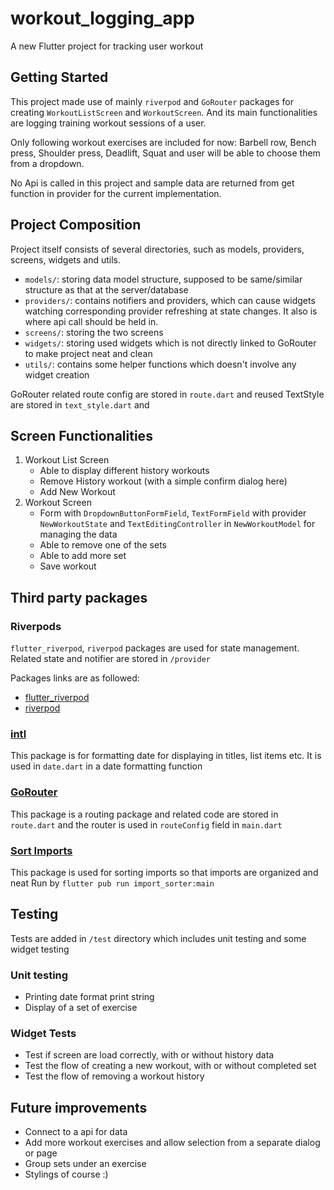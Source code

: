# workout_logging_app

A new Flutter project for tracking user workout

## Getting Started

This project made use of mainly `riverpod` and `GoRouter` packages for creating `WorkoutListScreen` and `WorkoutScreen`. And its main functionalities are logging training workout sessions of a user.

Only following workout exercises are included for now: Barbell row, Bench press, Shoulder press, Deadlift, Squat and user will be able to choose them from a dropdown. 

No Api is called in this project and sample data are returned from get function in provider for the current implementation.

## Project Composition
Project itself consists of several directories, such as models, providers, screens, widgets and utils.

- `models/`: storing data model structure, supposed to be same/similar structure as that at the server/database
- `providers/`: contains notifiers and providers, which can cause widgets watching corresponding provider refreshing at state changes. It also is where api call should be held in.
- `screens/`: storing the two screens 
- `widgets/`: storing used widgets which is not directly linked to GoRouter to make project neat and clean
- `utils/`: contains some helper functions which doesn't involve any widget creation

GoRouter related route config are stored in `route.dart` and reused TextStyle are stored in `text_style.dart` and 

## Screen Functionalities
1. Workout List Screen
    - Able to display different history workouts
    - Remove History workout (with a simple confirm dialog here)
    - Add New Workout
2. Workout Screen
    - Form with `DropdownButtonFormField`, `TextFormField` with provider `NewWorkoutState` and `TextEditingController` in `NewWorkoutModel` for managing the data
    - Able to remove one of the sets 
    - Able to add more set
    - Save workout

## Third party packages

### Riverpods
`flutter_riverpod`, `riverpod` packages are used for state management. Related state and notifier are stored in `/provider`

Packages links are as followed:
- [flutter_riverpod](https://pub.dev/packages/flutter_riverpod)
- [riverpod](https://github.com/rrousselGit/riverpod)

### [intl](https://pub.dev/packages/intl)
This package is for formatting date for displaying in titles, list items etc. It is used in `date.dart` in a date formatting function

### [GoRouter](https://pub.dev/packages/go_router)
This package is a routing package and related code are stored in `route.dart` and the router is used in `routeConfig` field in `main.dart`

### [Sort Imports](https://pub.dartlang.org/packages/import_sorter)
This package is used for sorting imports so that imports are organized and neat
Run by `flutter pub run import_sorter:main`

## Testing
Tests are added in `/test` directory which includes unit testing and some widget testing

### Unit testing
- Printing date format print string
- Display of a set of exercise

### Widget Tests
- Test if screen are load correctly, with or without history data
- Test the flow of creating a new workout, with or without completed set 
- Test the flow of removing a workout history

## Future improvements
- Connect to a api for data
- Add more workout exercises and allow selection from a separate dialog or page
- Group sets under an exercise
- Stylings of course :)

